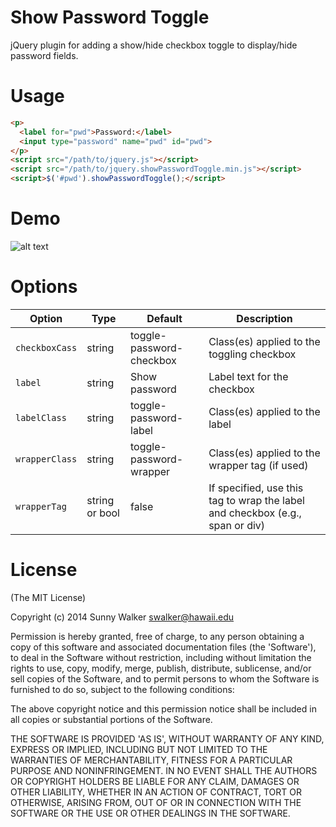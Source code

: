 # Show Password Toggle

jQuery plugin for adding a show/hide checkbox toggle to display/hide password fields.

# Usage

```html
<p>
  <label for="pwd">Password:</label>
  <input type="password" name="pwd" id="pwd">
</p>
<script src="/path/to/jquery.js"></script>
<script src="/path/to/jquery.showPasswordToggle.min.js"></script>
<script>$('#pwd').showPasswordToggle();</script>
```
# Demo

![alt text](http://i.imgur.com/7jZ44TI.gif "Demo GIF")

# Options

| Option | Type | Default | Description |
| ------ | ---- | ------- | ----------- |
| `checkboxCass` | string | toggle-password-checkbox | Class(es) applied to the toggling checkbox |
| `label` | string | Show password | Label text for the checkbox |
| `labelClass` | string | toggle-password-label | Class(es) applied to the label |
| `wrapperClass` | string | toggle-password-wrapper | Class(es) applied to the wrapper tag (if used) |
| `wrapperTag` | string or bool | false | If specified, use this tag to wrap the label and checkbox (e.g., span or div) |

# License

(The MIT License)

Copyright (c) 2014 Sunny Walker swalker@hawaii.edu

Permission is hereby granted, free of charge, to any person obtaining a copy of this software and associated documentation files (the 'Software'), to deal in the Software without restriction, including without limitation the rights to use, copy, modify, merge, publish, distribute, sublicense, and/or sell copies of the Software, and to permit persons to whom the Software is furnished to do so, subject to the following conditions:

The above copyright notice and this permission notice shall be included in all copies or substantial portions of the Software.

THE SOFTWARE IS PROVIDED 'AS IS', WITHOUT WARRANTY OF ANY KIND, EXPRESS OR IMPLIED, INCLUDING BUT NOT LIMITED TO THE WARRANTIES OF MERCHANTABILITY, FITNESS FOR A PARTICULAR PURPOSE AND NONINFRINGEMENT. IN NO EVENT SHALL THE AUTHORS OR COPYRIGHT HOLDERS BE LIABLE FOR ANY CLAIM, DAMAGES OR OTHER LIABILITY, WHETHER IN AN ACTION OF CONTRACT, TORT OR OTHERWISE, ARISING FROM, OUT OF OR IN CONNECTION WITH THE SOFTWARE OR THE USE OR OTHER DEALINGS IN THE SOFTWARE.
